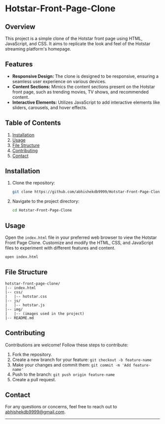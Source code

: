 # Hotstar-Front-Page-Clone

## Overview

This project is a simple clone of the Hotstar front page using HTML, JavaScript, and CSS. It aims to replicate the look and feel of the Hotstar streaming platform's homepage.

## Features

- **Responsive Design:** The clone is designed to be responsive, ensuring a seamless user experience on various devices.
- **Content Sections:** Mimics the content sections present on the Hotstar front page, such as trending movies, TV shows, and recommended content.
- **Interactive Elements:** Utilizes JavaScript to add interactive elements like sliders, carousels, and hover effects.

## Table of Contents

1. [Installation](#installation)
2. [Usage](#usage)
3. [File Structure](#file-structure)
4. [Contributing](#contributing)
5. [Contact](#contact)


## Installation

1. Clone the repository:

    ```bash
    git clone https://github.com/abhishekdb9999/Hotstar-Front-Page-Clone.git
    ```

2. Navigate to the project directory:

    ```bash
    cd Hotstar-Front-Page-Clone
    ```

## Usage

Open the `index.html` file in your preferred web browser to view the Hotstar Front Page Clone. Customize and modify the HTML, CSS, and JavaScript files to experiment with different features and content.

```bash
open index.html
```

## File Structure

```plaintext
hotstar-front-page-clone/
|-- index.html
|-- css/
|   |-- hotstar.css
|-- js/
|   |-- hotstar.js
|-- img/
|   |-- (images used in the project)
|-- README.md
```

## Contributing

Contributions are welcome! Follow these steps to contribute:

1. Fork the repository.
2. Create a new branch for your feature: `git checkout -b feature-name`
3. Make your changes and commit them: `git commit -m 'Add feature-name'`
4. Push to the branch: `git push origin feature-name`
5. Create a pull request.


## Contact

For any questions or concerns, feel free to reach out to [abhishekdb9999@gmail.com](mailto:abhishekdb9999@gmail.com).

---

